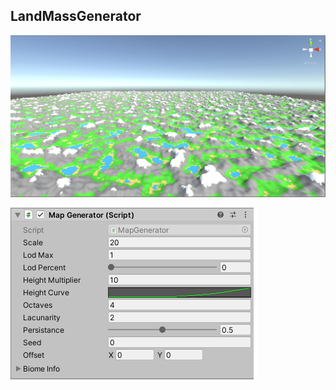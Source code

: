 ## LandMassGenerator

![](https://github.com/QuentinLadoire/LandMassGenerator/blob/master/Screen/0.PNG)

![](https://github.com/QuentinLadoire/LandMassGenerator/blob/master/Screen/1.PNG)
